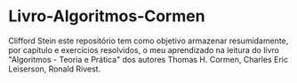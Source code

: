 # Livro-Algoritmos-Cormen

Clifford Stein este repositório tem como objetivo armazenar resumidamente, por capítulo e exercícios resolvidos, o meu aprendizado na leitura do livro "Algoritmos - Teoria e Prática" dos autores Thomas H. Cormen, Charles Eric Leiserson, Ronald Rivest. 
